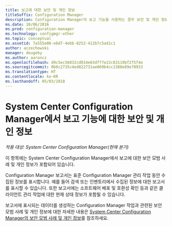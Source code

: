 ```yaml
---
title: 보고에 대한 보안 및 개인 정보
titleSuffix: Configuration Manager
description: Configuration Manager의 보고 기능을 사용하는 경우 보안 및 개인 정보에 대한 모범 사례를 이해합니다.
ms.date: 10/06/2016
ms.prod: configuration-manager
ms.technology: configmgr-other
ms.topic: conceptual
ms.assetid: 7a555e06-e6d7-4ebb-8252-412b7c5ad1c1
author: aczechowski
manager: dougeby
ms.author: aaroncz
ms.openlocfilehash: d9c5ec56032cd014e63dff7e22c83119bf2f5f4e
ms.sourcegitcommit: 0b0c2735c4ed822731ae069b4cc1380e89e78933
ms.translationtype: HT
ms.contentlocale: ko-KR
ms.lasthandoff: 05/03/2018
---
```

# <a name="security-and-privacy-for-reporting-in-system-center-configuration-manager"></a>System Center Configuration Manager에서 보고 기능에 대한 보안 및 개인 정보

*적용 대상: System Center Configuration Manager(현재 분기)*

이 항목에는 System Center Configuration Manager에서 보고에 대한 보안 모범 사례 및 개인 정보가 포함되어 있습니다.  

 Configuration Manager 보고서는 표준 Configuration Manager 관리 작업 동안 수집된 정보를 표시합니다. 예를 들어 검색 또는 인벤토리에서 수집된 정보에 대한 보고서를 표시할 수 있습니다. 또한 보고서에는 소프트웨어 배포 및 호환성 확인 등과 같은 클라이언트 관리 작업에 대한 현재 상태 정보가 포함될 수 있습니다.  

 보고서에 표시되는 데이터를 생성하는 Configuration Manager 작업과 관련된 보안 모범 사례 및 개인 정보에 대한 자세한 내용은 [System Center Configuration Manager의 보안 모범 사례 및 개인 정보](../../plan-design/security/security-best-practices-and-privacy-information.md)를 참조하세요.  
